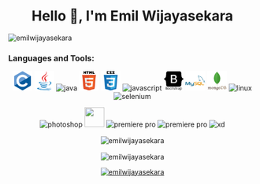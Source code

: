 <h1 align="center">Hello 👋, I'm Emil Wijayasekara</h1>  
 
<p align="left"> <img src="https://komarev.com/ghpvc/?username=emilwijayasekara&label=Profile%20views&color=0e75b6&style=flat" alt="emilwijayasekara" /> </p>  
  
<h3 align="left">Languages and Tools:</h3> 
<p align="center"> 
<img src="https://raw.githubusercontent.com/devicons/devicon/master/icons/c/c-original.svg" alt="c" width="40" height="40"/> 
<img src="https://raw.githubusercontent.com/devicons/devicon/master/icons/java/java-original.svg" alt="java" width="40" height="40"/>
<img src="https://upload.wikimedia.org/wikipedia/commons/thumb/c/c3/Python-logo-notext.svg/1869px-Python-logo-notext.svg.png" alt="java" width="35" height="40"/>
<img src="https://raw.githubusercontent.com/devicons/devicon/master/icons/html5/html5-original-wordmark.svg" alt="html5" width="40" height="40"/>
<img src="https://raw.githubusercontent.com/devicons/devicon/master/icons/css3/css3-original-wordmark.svg" alt="css3" width="40" height="40"/>
<img src="https://upload.wikimedia.org/wikipedia/commons/thumb/d/d4/Javascript-shield.svg/1200px-Javascript-shield.svg.png" alt="javascript" width="31" height="40"/> 
<img src="https://raw.githubusercontent.com/devicons/devicon/master/icons/bootstrap/bootstrap-plain-wordmark.svg" alt="bootstrap" width="40" height="40"/>
<img src="https://raw.githubusercontent.com/devicons/devicon/master/icons/mysql/mysql-original-wordmark.svg" alt="mysql" width="40" height="40"/> 
<img src="https://raw.githubusercontent.com/devicons/devicon/master/icons/mongodb/mongodb-original-wordmark.svg" alt="mongodb" width="40" height="40"/>
<img src="https://1000logos.net/wp-content/uploads/2017/03/LINUX-LOGO.png" alt="linux" width="40" height="40"/>
<img src="https://upload.wikimedia.org/wikipedia/commons/d/d5/Selenium_Logo.png" alt="selenium" width="40" height="40"/> 
</p>
<p align="center"> 
<img src="https://upload.wikimedia.org/wikipedia/commons/thumb/a/af/Adobe_Photoshop_CC_icon.svg/1051px-Adobe_Photoshop_CC_icon.svg.png" alt="photoshop" width="40" height="40"/>
<img src="https://upload.wikimedia.org/wikipedia/commons/thumb/f/fb/Adobe_Illustrator_CC_icon.svg/1051px-Adobe_Illustrator_CC_icon.svg.png" width="40" height="40"/>
<img src="https://upload.wikimedia.org/wikipedia/commons/thumb/4/40/Adobe_Premiere_Pro_CC_icon.svg/2101px-Adobe_Premiere_Pro_CC_icon.svg.png" alt="premiere pro" width="40" height="40"/> 
<img src="https://upload.wikimedia.org/wikipedia/commons/thumb/0/0e/Adobe_Audition_CC_icon_%282020%29.svg/1200px-Adobe_Audition_CC_icon_%282020%29.svg.png" alt="premiere pro" width="40" height="40"/> 
<img src="https://upload.wikimedia.org/wikipedia/commons/thumb/c/c2/Adobe_XD_CC_icon.svg/1200px-Adobe_XD_CC_icon.svg.png" alt="xd" width="40" height="40"/> 
</p>  
<p align="center"> 
<img align="center" src="https://github-readme-streak-stats.herokuapp.com/?user=emilwijayasekara&" alt="emilwijayasekara" /></p>
<p align="center">  
<img align="center" src="https://github-readme-stats.vercel.app/api/top-langs?username=emilwijayasekara&show_icons=true&locale=en&layout=compact" alt="emilwijayasekara"/></p>


<p align="center"> <a href="https://github.com/ryo-ma/github-profile-trophy"><img src="https://github-profile-trophy.vercel.app/?username=emilwijayasekara&theme=onedark" alt="emilwijayasekara" /></a> </p>  

